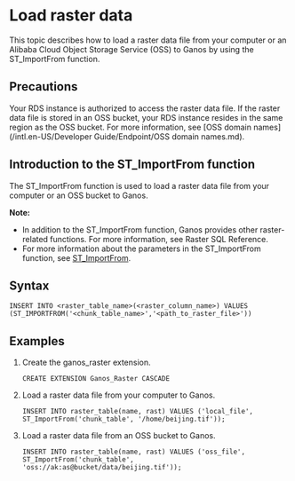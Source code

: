 # Load raster data

This topic describes how to load a raster data file from your computer or an Alibaba Cloud Object Storage Service \(OSS\) to Ganos by using the ST\_ImportFrom function.

## Precautions

Your RDS instance is authorized to access the raster data file. If the raster data file is stored in an OSS bucket, your RDS instance resides in the same region as the OSS bucket. For more information, see [OSS domain names](/intl.en-US/Developer Guide/Endpoint/OSS domain names.md).

## Introduction to the ST\_ImportFrom function

The ST\_ImportFrom function is used to load a raster data file from your computer or an OSS bucket to Ganos.

**Note:**

-   In addition to the ST\_ImportFrom function, Ganos provides other raster-related functions. For more information, see Raster SQL Reference.
-   For more information about the parameters in the ST\_ImportFrom function, see [ST\_ImportFrom]().

## Syntax

```
INSERT INTO <raster_table_name>(<raster_column_name>) VALUES (ST_IMPORTFROM('<chunk_table_name>','<path_to_raster_file>'))
```

## Examples

1.  Create the ganos\_raster extension.

    ```
    CREATE EXTENSION Ganos_Raster CASCADE
    ```

2.  Load a raster data file from your computer to Ganos.

    ```
    INSERT INTO raster_table(name, rast) VALUES ('local_file', ST_ImportFrom('chunk_table', '/home/beijing.tif'));
    ```

3.  Load a raster data file from an OSS bucket to Ganos.

    ```
    INSERT INTO raster_table(name, rast) VALUES ('oss_file', ST_ImportFrom('chunk_table', 'oss://ak:as@bucket/data/beijing.tif'));
    ```


